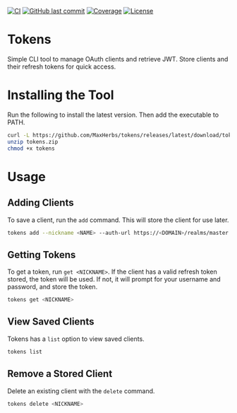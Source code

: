 [![CI](https://github.com/maxherbs/tokens/actions/workflows/ci.yml/badge.svg)](https://github.com/maxherbs/tokens/actions/workflows/_code.yml)
[![GitHub last commit](https://img.shields.io/github/last-commit/maxherbs/tokens.svg)](https://github.com/maxherbs/tokens/commits)
[![Coverage](https://codecov.io/gh/maxherbs/tokens/branch/main/graph/badge.svg)](https://codecov.io/gh/maxherbs/tokens)
[![License](https://img.shields.io/badge/License-Apache%202.0-blue.svg)](https://www.apache.org/licenses/LICENSE-2.0)

# Tokens

Simple CLI tool to manage OAuth clients and retrieve JWT. Store clients and their refresh tokens for quick access.

# Installing the Tool

Run the following to install the latest version. Then add the executable to PATH.

```bash
curl -L https://github.com/MaxHerbs/tokens/releases/latest/download/tokens.zip -o tokens.zip
unzip tokens.zip
chmod +x tokens
```

# Usage

## Adding Clients

To save a client, run the `add` command. This will store the client for use later.

```bash
tokens add --nickname <NAME> --auth-url https://<DOMAIN>/realms/master  --client-id <CLIENT-ID>
```

## Getting Tokens

To get a token, run `get <NICKNAME>`. If the client has a valid refresh token stored, the token will be used. If not, it will prompt for your username and password, and store the token.

```bash
tokens get <NICKNAME>
```

## View Saved Clients

Tokens has a `list` option to view saved clients.

```bash
tokens list
```

## Remove a Stored Client

Delete an existing client with the `delete` command.

```bash
tokens delete <NICKNAME>
```

